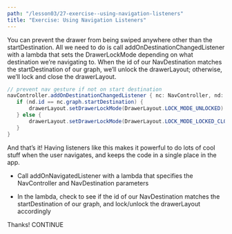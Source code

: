 ```yaml
---
path: "/lesson03/27-exercise--using-navigation-listeners"
title: "Exercise: Using Navigation Listeners"
---
```


<youtube id="2b5g3BOoSF0"></youtube>

<p>You can prevent the drawer from being swiped anywhere other than the startDestination. All we need to do is call addOnDestinationChangedListener with a lambda that sets the DrawerLockMode depending on what destination we’re navigating to.  When the id of our NavDestination matches the startDestination of our graph, we’ll unlock the drawerLayout;  otherwise, we’ll lock and close the drawerLayout.</p>

```java
// prevent nav gesture if not on start destination
navController.addOnDestinationChangedListener { nc: NavController, nd: NavDestination, args: Bundle? ->
   if (nd.id == nc.graph.startDestination) {
       drawerLayout.setDrawerLockMode(DrawerLayout.LOCK_MODE_UNLOCKED)
   } else {
       drawerLayout.setDrawerLockMode(DrawerLayout.LOCK_MODE_LOCKED_CLOSED)
   }
}
```

<p>And that’s it!  Having listeners like this makes it powerful to do lots of cool stuff when the user navigates, and keeps the code in a single place in the app.</p>

<text-box variant='learningObjectives' name='Learning objectives'>

- Call addOnNavigatedListener with a lambda that specifies the NavController and NavDestination parameters

- In the lambda, check to see if the id of our NavDestination matches the startDestination of our graph, and lock/unlock the drawerLayout accordingly

</text-box>

Thanks!
CONTINUE
